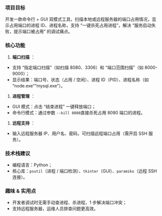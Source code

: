 ### 项目目标

开发一款命令行 + GUI 双模式工具，扫描本地或远程服务器的端口占用情况，显示占用端口的进程 ID、进程名称，支持 “一键杀死占用进程”，解决 “服务启动失败，提示端口被占用” 的调试痛点。

### 核心功能

1. **端口扫描** ：

* 支持 “指定端口扫描”（如扫描 8080、3306）和 “端口范围扫描”（如 8000-9000）；
* 显示结果：端口号、状态（占用 / 空闲）、进程 ID（PID）、进程名称（如 “node.exe”“mysql.exe”）。

1. **进程管理** ：

* GUI 模式：点击 “结束进程” 一键释放端口；
* 命令行模式：通过参数 `--kill 8080`直接杀死占用 8080 端口的进程。

1. **远程支持** ：

* 输入远程服务器 IP、用户名、密码，可扫描远程端口占用（需开启 SSH 服务）。

### 技术栈建议

* 编程语言：Python；
* 核心库：`psutil`（进程 / 端口检测）、`tkinter`（GUI）、`paramiko`（远程 SSH 连接）。

### 趣味 & 实用点

* 开发者调试时无需手动查进程、杀进程，1 步解决端口冲突；
* 支持远程服务器，运维人员排查问题更高效。
